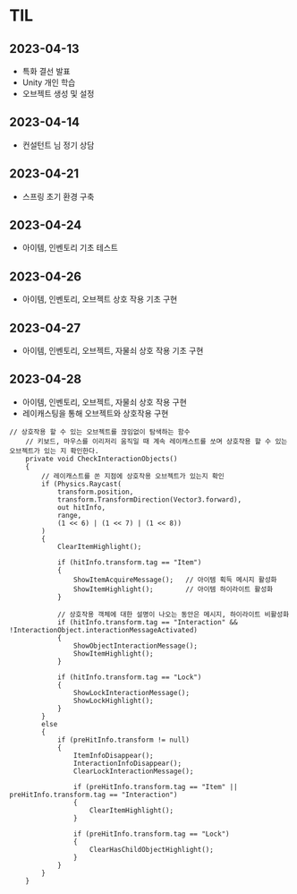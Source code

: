 # TIL

## 2023-04-13

- 특화 결선 발표
- Unity 개인 학습
- 오브젝트 생성 및 설정

## 2023-04-14

- 컨설턴트 님 정기 상담

## 2023-04-21

- 스프링 초기 환경 구축

## 2023-04-24

- 아이템, 인벤토리 기초 테스트

## 2023-04-26

- 아이템, 인벤토리, 오브젝트 상호 작용 기초 구현

## 2023-04-27

- 아이템, 인벤토리, 오브젝트, 자물쇠 상호 작용 기초 구현

## 2023-04-28

- 아이템, 인벤토리, 오브젝트, 자물쇠 상호 작용 구현
- 레이캐스팅을 통해 오브젝트와 상호작용 구현
```
// 상호작용 할 수 있는 오브젝트를 끊임없이 탐색하는 함수
    // 키보드, 마우스를 이리저리 움직일 때 계속 레이캐스트를 쏘며 상호작용 할 수 있는 오브젝트가 있는 지 확인한다.
    private void CheckInteractionObjects()
    {
        // 레이캐스트를 쏜 지점에 상호작용 오브젝트가 있는지 확인
        if (Physics.Raycast(
            transform.position, 
            transform.TransformDirection(Vector3.forward), 
            out hitInfo, 
            range, 
            (1 << 6) | (1 << 7) | (1 << 8))
        )
        {
            ClearItemHighlight();

            if (hitInfo.transform.tag == "Item")
            {
                ShowItemAcquireMessage();   // 아이템 획득 메시지 활성화
                ShowItemHighlight();        // 아이템 하이라이트 활성화
            }

            // 상호작용 객체에 대한 설명이 나오는 동안은 메시지, 하이라이트 비활성화
            if (hitInfo.transform.tag == "Interaction" && !InteractionObject.interactionMessageActivated)
            {
                ShowObjectInteractionMessage();
                ShowItemHighlight();
            }

            if (hitInfo.transform.tag == "Lock")
            {
                ShowLockInteractionMessage();
                ShowLockHighlight();
            }
        }
        else
        {
            if (preHitInfo.transform != null)
            {
                ItemInfoDisappear();
                InteractionInfoDisappear();
                ClearLockInteractionMessage();

                if (preHitInfo.transform.tag == "Item" || preHitInfo.transform.tag == "Interaction")
                {
                    ClearItemHighlight();
                }

                if (preHitInfo.transform.tag == "Lock")
                {
                    ClearHasChildObjectHighlight();
                }
            }
        }
    }
```